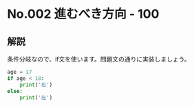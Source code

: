 # No.002 進むべき方向 - 100
## 解説
条件分岐なので、if文を使います。問題文の通りに実装しましょう。
```py
age = 17
if age < 18:
    print('右')
else:
    print('左')
```
